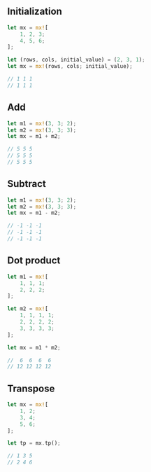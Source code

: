 ## Initialization
```Rust
let mx = mx![
    1, 2, 3;
    4, 5, 6;
];
```
```Rust
let (rows, cols, initial_value) = (2, 3, 1);
let mx = mx!(rows, cols; initial_value);

// 1 1 1
// 1 1 1
```

## Add
```Rust
let m1 = mx!(3, 3; 2);
let m2 = mx!(3, 3; 3);
let mx = m1 + m2;

// 5 5 5
// 5 5 5
// 5 5 5
```

## Subtract
```Rust
let m1 = mx!(3, 3; 2);
let m2 = mx!(3, 3; 3);
let mx = m1 - m2;

// -1 -1 -1
// -1 -1 -1
// -1 -1 -1
```

## Dot product
```Rust
let m1 = mx![
    1, 1, 1;
    2, 2, 2;
];

let m2 = mx![
    1, 1, 1, 1;
    2, 2, 2, 2;
    3, 3, 3, 3;
];

let mx = m1 * m2;

//  6  6  6  6
// 12 12 12 12
```

## Transpose
```Rust
let mx = mx![
    1, 2;
    3, 4;
    5, 6;
];

let tp = mx.tp();

// 1 3 5
// 2 4 6
```
